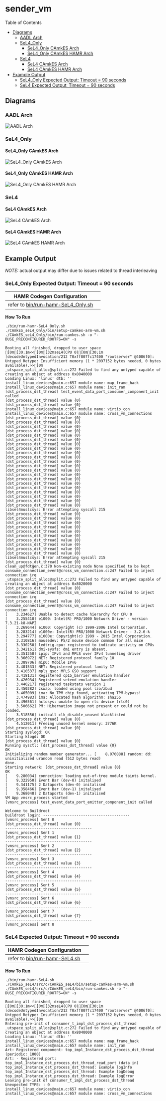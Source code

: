 # sender_vm

 Table of Contents
  * [Diagrams](#diagrams)
    * [AADL Arch](#aadl-arch)
    * [SeL4_Only](#sel4_only)
      * [SeL4_Only CAmkES Arch](#sel4_only-camkes-arch)
      * [SeL4_Only CAmkES HAMR Arch](#sel4_only-camkes-hamr-arch)
    * [SeL4](#sel4)
      * [SeL4 CAmkES Arch](#sel4-camkes-arch)
      * [SeL4 CAmkES HAMR Arch](#sel4-camkes-hamr-arch)
  * [Example Output](#example-output)
    * [SeL4_Only Expected Output: Timeout = 90 seconds](#sel4_only-expected-output-timeout--90-seconds)
    * [SeL4 Expected Output: Timeout = 90 seconds](#sel4-expected-output-timeout--90-seconds)

## Diagrams
### AADL Arch
![AADL Arch](diagrams/aadl-arch.png)

### SeL4_Only
#### SeL4_Only CAmkES Arch
![SeL4_Only CAmkES Arch](diagrams/CAmkES-arch-SeL4_Only.svg)

#### SeL4_Only CAmkES HAMR Arch
![SeL4_Only CAmkES HAMR Arch](diagrams/CAmkES-HAMR-arch-SeL4_Only.svg)

### SeL4
#### SeL4 CAmkES Arch
![SeL4 CAmkES Arch](diagrams/CAmkES-arch-SeL4.svg)

#### SeL4 CAmkES HAMR Arch
![SeL4 CAmkES HAMR Arch](diagrams/CAmkES-HAMR-arch-SeL4.svg)

## Example Output
*NOTE:* actual output may differ due to issues related to thread interleaving
### SeL4_Only Expected Output: Timeout = 90 seconds

  |HAMR Codegen Configuration| |
  |--|--|
  | refer to [bin/run-hamr-SeL4_Only.sh](bin/run-hamr-SeL4_Only.sh) |


  **How To Run**
  ```
  ./bin/run-hamr-SeL4_Only.sh
  ./CAmkES_seL4_Only/bin/setup-camkes-arm-vm.sh
  ./CAmkES_seL4_Only/bin/run-camkes.sh -o "-DUSE_PRECONFIGURED_ROOTFS=ON" -s
  ```

  ```
  Booting all finished, dropped to user space
  [0m[30;1m<<[0m[32mseL4(CPU 0)[0m[30;1m [decodeUntypedInvocation/212 T0xff807fc17400 "rootserver" @4006f0]: Untyped Retype: Insufficient memory (1 * 2097152 bytes needed, 0 bytes available).>>[0m
  _utspace_split_alloc@split.c:272 Failed to find any untyped capable of creating an object at address 0x8040000
  Loading Linux: 'linux' dtb: ''
  install_linux_devices@main.c:657 module name: map_frame_hack
  install_linux_devices@main.c:657 module name: init_ram
  [dst_process_dst_thread] test_event_data_port_consumer_component_init called
  [dst_process_dst_thread] value {0}
  [dst_process_dst_thread] value {0}
  install_linux_devices@main.c:657 module name: virtio_con
  install_linux_devices@main.c:657 module name: cross_vm_connections
  [dst_process_dst_thread] value {0}
  [dst_process_dst_thread] value {0}
  [dst_process_dst_thread] value {0}
  [dst_process_dst_thread] value {0}
  [dst_process_dst_thread] value {0}
  [dst_process_dst_thread] value {0}
  [dst_process_dst_thread] value {0}
  [dst_process_dst_thread] value {0}
  [dst_process_dst_thread] value {0}
  [dst_process_dst_thread] value {0}
  [dst_process_dst_thread] value {0}
  [dst_process_dst_thread] value {0}
  [dst_process_dst_thread] value {0}
  [dst_process_dst_thread] value {0}
  [dst_process_dst_thread] value {0}
  [dst_process_dst_thread] value {0}
  [dst_process_dst_thread] value {0}
  [dst_process_dst_thread] value {0}
  [dst_process_dst_thread] value {0}
  [dst_process_dst_thread] value {0}
  [dst_process_dst_thread] value {0}
  libsel4muslcsys: Error attempting syscall 215
  [dst_process_dst_thread] value {0}
  [dst_process_dst_thread] value {0}
  [dst_process_dst_thread] value {0}
  [dst_process_dst_thread] value {0}
  [dst_process_dst_thread] value {0}
  [dst_process_dst_thread] value {0}
  [dst_process_dst_thread] value {0}
  [dst_process_dst_thread] value {0}
  [dst_process_dst_thread] value {0}
  [dst_process_dst_thread] value {0}
  libsel4muslcsys: Error attempting syscall 215
  [dst_process_dst_thread] value {0}
  clean_up@fdtgen.c:370 Non-existing node None specified to be kept
  consume_connection_event@cross_vm_connection.c:247 Failed to inject connection irq
  _utspace_split_alloc@split.c:272 Failed to find any untyped capable of creating an object at address 0x8020000
  [dst_process_dst_thread] value {0}
  consume_connection_event@cross_vm_connection.c:247 Failed to inject connection irq
  [dst_process_dst_thread] value {0}
  consume_connection_event@cross_vm_connection.c:247 Failed to inject connection irq
  [    3.234627] Unable to detect cache hierarchy for CPU 0
  [    3.255410] e1000: Intel(R) PRO/1000 Network Driver - version 7.3.21-k8-NAPI
  [    3.269644] e1000: Copyright (c) 1999-2006 Intel Corporation.
  [    3.283214] e1000e: Intel(R) PRO/1000 Network Driver - 3.2.6-k
  [    3.294777] e1000e: Copyright(c) 1999 - 2015 Intel Corporation.
  [    3.310816] mousedev: PS/2 mouse device common for all mice
  [    3.330250] ledtrig-cpu: registered to indicate activity on CPUs
  [    3.342161] dmi-sysfs: dmi entry is absent.
  [    3.351250] ipip: IPv4 and MPLS over IPv4 tunneling driver
  [    3.366972] NET: Registered protocol family 10
  [    3.389706] mip6: Mobile IPv6
  [    3.401533] NET: Registered protocol family 17
  [    3.410537] mpls_gso: MPLS GSO support
  [    3.418131] Registered cp15_barrier emulation handler
  [    3.426934] Registered setend emulation handler
  [    3.440217] registered taskstats version 1
  [    3.450282] zswap: loaded using pool lzo/zbud
  [    3.465009] ima: No TPM chip found, activating TPM-bypass!
  [    3.474983] ima: Allocated hash algorithm: sha256
  [    3.496561] hctosys: unable to open rtc device (rtc0)
  [    3.506662] PM: Hibernation image not present or could not be loaded.
  [    3.518556] initcall clk_disable_unused blacklisted
  [dst_process_dst_thread] value {0}
  [    4.512011] Freeing unused kernel memory: 3776K
  [dst_process_dst_thread] value {0}
  Starting syslogd: OK
  Starting klogd: OK
  [dst_process_dst_thread] value {0}
  Running sysctl: [dst_process_dst_thread] value {0}
  OK
  Initializing random number generator... [    8.076088] random: dd: uninitialized urandom read (512 bytes read)
  done.
  Starting network: [dst_process_dst_thread] value {0}
  OK
  [    9.280034] connection: loading out-of-tree module taints kernel.
  [    9.322950] Event Bar (dev-0) initalised
  [    9.341175] 2 Dataports (dev-0) initalised
  [    9.358466] Event Bar (dev-1) initalised
  [    9.368048] 2 Dataports (dev-1) initalised
  VM App vmsrc_process started
  [vmsrc_process] test_event_data_port_emitter_component_init called

  Welcome to Buildroot
  buildroot login: ---------------------------------------
  [vmsrc_process] Sent 0
  [dst_process_dst_thread] value {0}
  ---------------------------------------
  [vmsrc_process] Sent 1
  [dst_process_dst_thread] value {1}
  ---------------------------------------
  [vmsrc_process] Sent 2
  [dst_process_dst_thread] value {2}
  ---------------------------------------
  [vmsrc_process] Sent 3
  [dst_process_dst_thread] value {3}
  ---------------------------------------
  [vmsrc_process] Sent 4
  [dst_process_dst_thread] value {4}
  ---------------------------------------
  [vmsrc_process] Sent 5
  [dst_process_dst_thread] value {5}
  ---------------------------------------
  [vmsrc_process] Sent 6
  [dst_process_dst_thread] value {6}
  ---------------------------------------
  [vmsrc_process] Sent 7
  [dst_process_dst_thread] value {7}
  ---------------------------------------
  [vmsrc_process] Sent 8

  ```

### SeL4 Expected Output: Timeout = 90 seconds

  |HAMR Codegen Configuration| |
  |--|--|
  | refer to [bin/run-hamr-SeL4.sh](bin/run-hamr-SeL4.sh) |


  **How To Run**
  ```
  ./bin/run-hamr-SeL4.sh
  ./CAmkES_seL4/src/c/CAmkES_seL4/bin/setup-camkes-arm-vm.sh
  ./CAmkES_seL4/src/c/CAmkES_seL4/bin/run-camkes.sh -o "-DUSE_PRECONFIGURED_ROOTFS=ON" -s
  ```

  ```
  Booting all finished, dropped to user space
  [0m[30;1m<<[0m[32mseL4(CPU 0)[0m[30;1m [decodeUntypedInvocation/212 T0xff807fc17400 "rootserver" @4006f0]: Untyped Retype: Insufficient memory (1 * 2097152 bytes needed, 0 bytes available).>>[0m
  Entering pre-init of consumer_t_impl_dst_process_dst_thread
  _utspace_split_alloc@split.c:272 Failed to find any untyped capable of creating an object at address 0x8040000
  Loading Linux: 'linux' dtb: ''
  install_linux_devices@main.c:657 module name: map_frame_hack
  install_linux_devices@main.c:657 module name: init_ram
  Art: Registered component: top_impl_Instance_dst_process_dst_thread (periodic: 1000)
  Art: - Registered port: top_impl_Instance_dst_process_dst_thread_read_port (data in)
  top_impl_Instance_dst_process_dst_thread: Example logInfo
  top_impl_Instance_dst_process_dst_thread: Example logDebug
  top_impl_Instance_dst_process_dst_thread: Example logError
  Leaving pre-init of consumer_t_impl_dst_process_dst_thread
  Unexpected TYPE: : 0
  install_linux_devices@main.c:657 module name: virtio_con
  install_linux_devices@main.c:657 module name: cross_vm_connections

  ```
